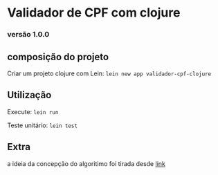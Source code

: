# Validador de CPF com clojure

### versão 1.0.0

## composição do projeto
Criar um projeto clojure com Lein: 
    `lein new app validador-cpf-clojure`

## Utilização
Execute: 
    `lein run`

Teste unitário:
    `lein test`

## Extra
a ideia da concepção do algoritimo foi tirada desde [link](https://dicasdeprogramacao.com.br/algoritmo-para-validar-cpf/) 
